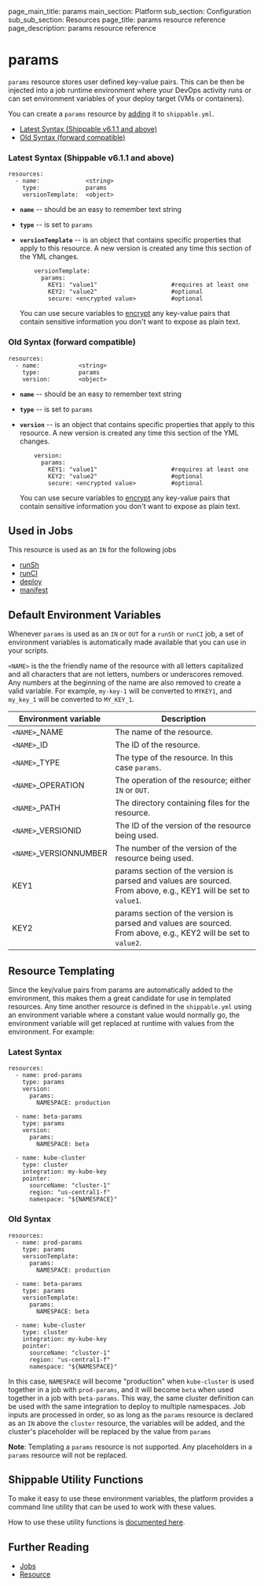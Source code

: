 page_main_title: params
main_section: Platform
sub_section: Configuration
sub_sub_section: Resources
page_title: params resource reference
page_description: params resource reference

# params
`params` resource stores user defined key-value pairs. This can be then be injected into a job runtime environment where your DevOps activity runs or can set environment variables of your deploy target (VMs or containers).

You can create a `params` resource by [adding](/platform/tutorial/workflow/crud-resource#adding) it to `shippable.yml`.

- [Latest Syntax (Shippable v6.1.1 and above)](#latestSyntax)
- [Old Syntax (forward compatible)](#oldSyntax)

<a name="latestSyntax"></a>
### Latest Syntax (Shippable v6.1.1 and above)

```
resources:
  - name:             <string>
    type:             params
    versionTemplate:  <object>
```

* **`name`** -- should be an easy to remember text string

* **`type`** -- is set to `params`

* **`versionTemplate`** -- is an object that contains specific properties that apply to this resource. A new version is created any time this section of the YML changes.

          versionTemplate:
            params:
              KEY1: "value1"                     #requires at least one
              KEY2: "value2"                     #optional
              secure: <encrypted value>          #optional

    You can use secure variables to [encrypt](/ci/env-vars/#secure-variables) any key-value pairs that contain sensitive information you don't want to expose as plain text.

<a name="oldSyntax"></a>
### Old Syntax (forward compatible)

```
resources:
  - name:           <string>
    type:           params
    version:        <object>
```

* **`name`** -- should be an easy to remember text string

* **`type`** -- is set to `params`

* **`version`** -- is an object that contains specific properties that apply to this resource. A new version is created any time this section of the YML changes.

          version:
            params:
              KEY1: "value1"                     #requires at least one
              KEY2: "value2"                     #optional
              secure: <encrypted value>          #optional

    You can use secure variables to [encrypt](/ci/env-vars/#secure-variables) any key-value pairs that contain sensitive information you don't want to expose as plain text.    

## Used in Jobs
This resource is used as an `IN` for the following jobs

* [runSh](/platform/workflow/job/runsh)
* [runCI](/platform/workflow/job/runci)
* [deploy](/platform/workflow/job/deploy)
* [manifest](/platform/workflow/job/manifest)

## Default Environment Variables
Whenever `params` is used as an `IN` or `OUT` for a `runSh` or `runCI` job, a set of environment variables is automatically made available that you can use in your scripts.

`<NAME>` is the the friendly name of the resource with all letters capitalized and all characters that are not letters, numbers or underscores removed. Any numbers at the beginning of the name are also removed to create a valid variable. For example, `my-key-1` will be converted to `MYKEY1`, and `my_key_1` will be converted to `MY_KEY_1`.

| Environment variable						| Description                         |
| ------------- 								|------------------------------------ |
| `<NAME>`\_NAME 							| The name of the resource. |
| `<NAME>`\_ID 								| The ID of the resource. |
| `<NAME>`\_TYPE 							| The type of the resource. In this case `params`. |
| `<NAME>`\_OPERATION 						| The operation of the resource; either `IN` or `OUT`. |
| `<NAME>`\_PATH 							| The directory containing files for the resource. |
| `<NAME>`\_VERSIONID    					| The ID of the version of the resource being used. |
| `<NAME>`\_VERSIONNUMBER 					| The number of the version of the resource being used. |
| KEY1    									| params section of the version is parsed and values are sourced. From above, e.g., KEY1 will be set to `value1`. |
| KEY2    									| params section of the version is parsed and values are sourced. From above, e.g., KEY2 will be set to `value2`. |


## Resource Templating

Since the key/value pairs from params are automatically added to the environment, this makes them a great candidate for use in templated resources.  Any time another resource is defined in the `shippable.yml` using an environment variable where a constant value would normally go, the environment variable will get replaced at runtime with values from the environment. For example:


### Latest Syntax
```
resources:
  - name: prod-params
    type: params
    version:
      params:
        NAMESPACE: production

  - name: beta-params
    type: params
    version:
      params:
        NAMESPACE: beta

  - name: kube-cluster
    type: cluster
    integration: my-kube-key
    pointer:
      sourceName: "cluster-1"
      region: "us-central1-f"
      namespace: "${NAMESPACE}"
```

### Old Syntax
```
resources:
  - name: prod-params
    type: params
    versionTemplate:
      params:
        NAMESPACE: production

  - name: beta-params
    type: params
    versionTemplate:
      params:
        NAMESPACE: beta

  - name: kube-cluster
    type: cluster
    integration: my-kube-key
    pointer:
      sourceName: "cluster-1"
      region: "us-central1-f"
      namespace: "${NAMESPACE}"
```

In this case, `NAMESPACE` will become "production" when `kube-cluster` is used together in a job with `prod-params`, and it will become `beta` when used together in a job with `beta-params`.  This way, the same cluster definition can be used with the same integration to deploy to multiple namespaces.  Job inputs are processed in order, so as long as the `params` resource is declared as an `IN` above the `cluster` resource, the variables will be added, and the cluster's placeholder will be replaced by the value from `params`

**Note**: Templating a `params` resource is not supported.  Any placeholders in a `params` resource will not be replaced.

## Shippable Utility Functions
To make it easy to use these environment variables, the platform provides a command line utility that can be used to work with these values.

How to use these utility functions is [documented here](/platform/tutorial/workflow/using-shipctl).

## Further Reading
* [Jobs](/platform/workflow/job/overview)
* [Resource](/platform/workflow/resource/overview)
